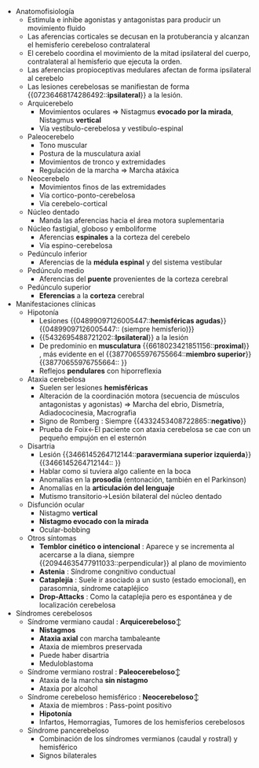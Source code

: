 - Anatomofisiología
    - Estimula e inhibe agonistas y antagonistas para producir un movimiento fluido
    - Las aferencias corticales se decusan en la protuberancia y alcanzan el hemisferio cerebeloso contralateral
    - El cerebelo coordina el movimiento de la mitad ipsilateral del cuerpo, contralateral al hemisferio que ejecuta la orden.
    - Las aferencias propioceptivas medulares afectan de forma ipsilateral al cerebelo
    - Las lesiones cerebelosas se manifiestan de forma {{07236468174286492::**ipsilateral**}} a la lesión.
    - Arquicerebelo
        - Movimientos oculares ⇒ Nistagmus **evocado por la mirada**, Nistagmus **vertical**
        - Vía vestibulo-cerebelosa y vestibulo-espinal
    - Paleocerebelo
        - Tono muscular
        - Postura de la musculatura axial
        - Movimientos de tronco y extremidades
        - Regulación de la marcha ⇒ Marcha atáxica
    - Neocerebelo
        - Movimientos finos de las extremidades
        - Vía cortico-ponto-cerebelosa
        - Vía cerebelo-cortical
    - Núcleo dentado
        - Manda las aferencias hacia el área motora suplementaria
    - Núcleo fastigial, globoso y emboliforme
        - Aferencias **espinales** a la corteza del cerebelo
        - Vía espino-cerebelosa
    - Pedúnculo inferior
        - Aferencias de la **médula espinal** y del sistema vestibular
    - Pedúnculo medio
        - Aferencias del **puente** provenientes de la corteza cerebral
    - Pedúnculo superior
        - **Eferencias** a la **corteza** cerebral
- Manifestaciones clínicas
    - Hipotonía
        - Lesiones {{04899097126005447::**hemisféricas agudas**}}{{04899097126005447:: (siempre hemisferio)}}
        - {{5432695488721202::**Ipsilateral**}} a la lesión
        - De predominio en **musculatura** {{6618023421851156::**proximal**}} , más evidente en el {{38770655976755664::**miembro superior**}}{{38770655976755664:: }}
        - Reflejos **pendulares** con hiporreflexia
    - Ataxia cerebelosa
        - Suelen ser lesiones **hemisféricas**
        - Alteración de la coordinación motora (secuencia de músculos antagonistas y agonistas) ⇒ Marcha del ebrio, Dismetría, Adiadococinesia, Macrografia
        - Signo de Romberg : Siempre {{4332453408722865::**negativo**}}
        - Prueba de Foix←El paciente con ataxia cerebelosa se cae con un pequeño empujón en el esternón
    - Disartria
        - Lesión {{3466145264712144::**paravermiana superior izquierda**}}{{3466145264712144:: }}
        - Hablar como si tuviera algo caliente en la boca
        - Anomalías en la **prosodia** (entonación, también en el Parkinson)
        - Anomalías en la **articulación del lenguaje**
        - Mutismo transitorio→Lesión bilateral del núcleo dentado
    - Disfunción ocular
        - Nistagmo **vertical**
        - **Nistagmo evocado con la mirada**
        - Ocular-bobbing
    - Otros síntomas
        - **Temblor cinético o intencional** : Aparece y se incrementa al acercarse a la diana, siempre {{20944635477911033::perpendicular}} al plano de movimiento
        - **Astenia** : Síndrome congnitivo conductual
        - **Cataplejía** : Suele ir asociado a un susto (estado emocional), en parasomnia, síndrome catapléjico
        - **Drop-Attacks** : Como la cataplejia pero es espontánea y de localización cerebelosa
- Síndromes cerebelosos
    - Síndrome vermiano caudal : **Arquicerebeloso**↕
        - **Nistagmos**
        - **Ataxia axial** con marcha tambaleante
        - Ataxia de miembros preservada
        - Puede haber disartria
        - Meduloblastoma
    - Síndrome vermiano rostral : **Paleocerebeloso**↕
        - Ataxia de la marcha **sin nistagmo**
        - Ataxia por alcohol
    - Síndrome cerebeloso hemisférico : **Neocerebeloso**↕
        - Ataxia de miembros : Pass-point positivo
        - **Hipotonía**
        - Infartos, Hemorragias, Tumores de los hemisferios cerebelosos
    - Síndrome pancerebeloso
        - Combinación de los síndromes vermianos (caudal y rostral) y hemisférico
        - Signos bilaterales